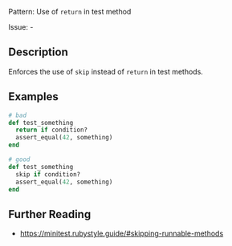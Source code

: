 Pattern: Use of `return` in test method

Issue: -

## Description

Enforces the use of `skip` instead of `return` in test methods.

## Examples

``` ruby
# bad
def test_something
  return if condition?
  assert_equal(42, something)
end

# good
def test_something
  skip if condition?
  assert_equal(42, something)
end
```

## Further Reading

-   <https://minitest.rubystyle.guide/#skipping-runnable-methods>